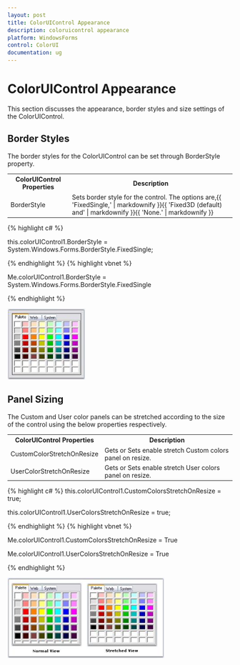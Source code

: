 ```yaml
---
layout: post
title: ColorUIControl Appearance
description: coloruicontrol appearance
platform: WindowsForms
control: ColorUI
documentation: ug
---
```

# ColorUIControl Appearance

This section discusses the appearance, border styles and size settings of the ColorUIControl.

## Border Styles

The border styles for the ColorUIControl can be set through BorderStyle property.


<table>
<tr>
<th>
ColorUIControl Properties</th><th>
Description</th></tr>
<tr>
<td>
BorderStyle</td><td>
Sets border style for the control. The options are,{{ 'FixedSingle,' | markdownify }}{{ 'Fixed3D (default) and'  | markdownify }}{{ 'None.' | markdownify }}</td></tr>
</table>




{% highlight c# %}

this.colorUIControl1.BorderStyle = System.Windows.Forms.BorderStyle.FixedSingle;

{% endhighlight  %}
{% highlight vbnet %}





Me.colorUIControl1.BorderStyle = System.Windows.Forms.BorderStyle.FixedSingle


{% endhighlight  %}

![](ColorUI_images/Overview_img236.jpeg) 



## Panel Sizing

The Custom and User color panels can be stretched according to the size of the control using the below properties respectively.


<table>
<tr>
<th>
ColorUIControl Properties</th><th>
Description</th></tr>
<tr>
<td>
CustomColorStretchOnResize</td><td>
Gets or Sets enable stretch Custom colors panel on resize.</td></tr>
<tr>
<td>
UserColorStretchOnResize</td><td>
Gets or Sets enable stretch User colors panel on resize.</td></tr>
</table>





{% highlight c# %}
this.colorUIControl1.CustomColorsStretchOnResize = true;

this.colorUIControl1.UserColorsStretchOnResize = true;


{% endhighlight  %}
{% highlight vbnet %}




Me.colorUIControl1.CustomColorsStretchOnResize = True

Me.colorUIControl1.UserColorsStretchOnResize = True

{% endhighlight  %}

![](ColorUI_images/Overview_img237.jpeg) 
